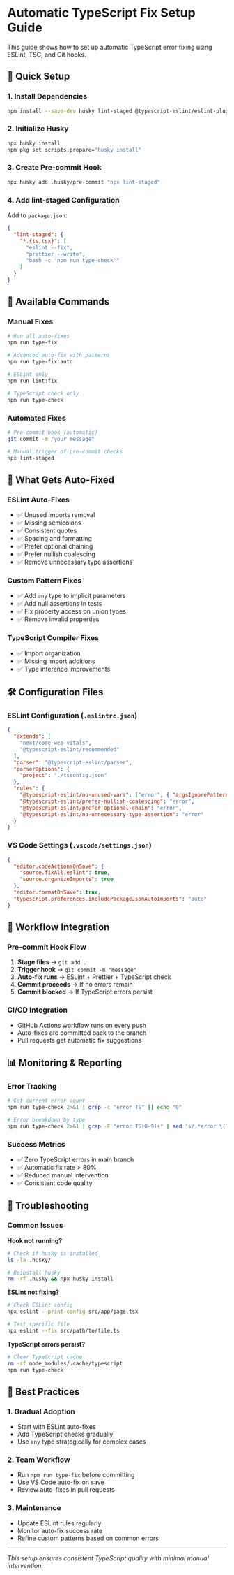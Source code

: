 # Automatic TypeScript Fix Setup Guide

This guide shows how to set up automatic TypeScript error fixing using ESLint, TSC, and Git hooks.

## 🚀 Quick Setup

### 1. Install Dependencies
```bash
npm install --save-dev husky lint-staged @typescript-eslint/eslint-plugin @typescript-eslint/parser
```

### 2. Initialize Husky
```bash
npx husky install
npm pkg set scripts.prepare="husky install"
```

### 3. Create Pre-commit Hook
```bash
npx husky add .husky/pre-commit "npx lint-staged"
```

### 4. Add lint-staged Configuration
Add to `package.json`:
```json
{
  "lint-staged": {
    "*.{ts,tsx}": [
      "eslint --fix",
      "prettier --write",
      "bash -c 'npm run type-check'"
    ]
  }
}
```

## 🔧 Available Commands

### Manual Fixes
```bash
# Run all auto-fixes
npm run type-fix

# Advanced auto-fix with patterns
npm run type-fix:auto

# ESLint only
npm run lint:fix

# TypeScript check only
npm run type-check
```

### Automated Fixes
```bash
# Pre-commit hook (automatic)
git commit -m "your message"

# Manual trigger of pre-commit checks
npx lint-staged
```

## 🎯 What Gets Auto-Fixed

### ESLint Auto-Fixes
- ✅ Unused imports removal
- ✅ Missing semicolons
- ✅ Consistent quotes
- ✅ Spacing and formatting
- ✅ Prefer optional chaining
- ✅ Prefer nullish coalescing
- ✅ Remove unnecessary type assertions

### Custom Pattern Fixes
- ✅ Add `any` type to implicit parameters
- ✅ Add null assertions in tests
- ✅ Fix property access on union types
- ✅ Remove invalid properties

### TypeScript Compiler Fixes
- ✅ Import organization
- ✅ Missing import additions
- ✅ Type inference improvements

## 🛠️ Configuration Files

### ESLint Configuration (`.eslintrc.json`)
```json
{
  "extends": [
    "next/core-web-vitals",
    "@typescript-eslint/recommended"
  ],
  "parser": "@typescript-eslint/parser",
  "parserOptions": {
    "project": "./tsconfig.json"
  },
  "rules": {
    "@typescript-eslint/no-unused-vars": ["error", { "argsIgnorePattern": "^_" }],
    "@typescript-eslint/prefer-nullish-coalescing": "error",
    "@typescript-eslint/prefer-optional-chain": "error",
    "@typescript-eslint/no-unnecessary-type-assertion": "error"
  }
}
```

### VS Code Settings (`.vscode/settings.json`)
```json
{
  "editor.codeActionsOnSave": {
    "source.fixAll.eslint": true,
    "source.organizeImports": true
  },
  "editor.formatOnSave": true,
  "typescript.preferences.includePackageJsonAutoImports": "auto"
}
```

## 🔄 Workflow Integration

### Pre-commit Hook Flow
1. **Stage files** → `git add .`
2. **Trigger hook** → `git commit -m "message"`
3. **Auto-fix runs** → ESLint + Prettier + TypeScript check
4. **Commit proceeds** → If no errors remain
5. **Commit blocked** → If TypeScript errors persist

### CI/CD Integration
- GitHub Actions workflow runs on every push
- Auto-fixes are committed back to the branch
- Pull requests get automatic fix suggestions

## 📊 Monitoring & Reporting

### Error Tracking
```bash
# Get current error count
npm run type-check 2>&1 | grep -c "error TS" || echo "0"

# Error breakdown by type
npm run type-check 2>&1 | grep -E "error TS[0-9]+" | sed 's/.*error \(TS[0-9]*\).*/\1/' | sort | uniq -c | sort -nr
```

### Success Metrics
- ✅ Zero TypeScript errors in main branch
- ✅ Automatic fix rate > 80%
- ✅ Reduced manual intervention
- ✅ Consistent code quality

## 🚨 Troubleshooting

### Common Issues

**Hook not running?**
```bash
# Check if husky is installed
ls -la .husky/

# Reinstall husky
rm -rf .husky && npx husky install
```

**ESLint not fixing?**
```bash
# Check ESLint config
npx eslint --print-config src/app/page.tsx

# Test specific file
npx eslint --fix src/path/to/file.ts
```

**TypeScript errors persist?**
```bash
# Clear TypeScript cache
rm -rf node_modules/.cache/typescript
npm run type-check
```

## 🎯 Best Practices

### 1. Gradual Adoption
- Start with ESLint auto-fixes
- Add TypeScript checks gradually
- Use `any` type strategically for complex cases

### 2. Team Workflow
- Run `npm run type-fix` before committing
- Use VS Code auto-fix on save
- Review auto-fixes in pull requests

### 3. Maintenance
- Update ESLint rules regularly
- Monitor auto-fix success rate
- Refine custom patterns based on common errors

---

*This setup ensures consistent TypeScript quality with minimal manual intervention.*
